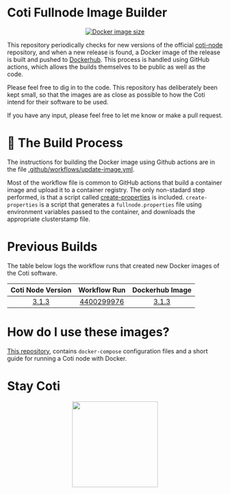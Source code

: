 # Coti Fullnode Image Builder

<p align="center">
	<a href="[https://github.com/tomjwells/coti-node](https://hub.docker.com/r/atomnode/coti-node/tags)"><img alt="Docker image size" src="https://img.shields.io/docker/image-size/atomnode/coti-node"></a>
</p>

This repository periodically checks for new versions of the official [coti-node](https://github.com/coti-io/coti-node/releases) repository, and when a new release is found, a Docker image of the release is built and pushed to [Dockerhub](https://hub.docker.com/r/atomnode/coti-node/tags). This process is handled using GitHub actions, which allows the builds themselves to be public as well as the code.

Please feel free to dig in to the code. This repository has deliberately been kept small, so that the images are as close as possible to how the Coti intend for their software to be used. 

If you have any input, please feel free to let me know or make a pull request.

# 🔨 The Build Process

The instructions for building the Docker image using Github actions are in the file [.github/workflows/update-image.yml](https://github.com/tj-wells/coti-node-images/blob/master/.github/workflows/update-image.yml). 

Most of the workflow file is common to GitHub actions that build a container image and upload it to a container registry. The only non-stadard step performed, is that a script called [create-properties](https://github.com/tj-wells/coti-node-images/blob/master/create-properties) is included. `create-properties` is a script that generates a `fullnode.properties` file using environment variables passed to the container, and downloads the appropriate clusterstamp file.

# Previous Builds

The table below logs the workflow runs that created new Docker images of the Coti software.

| Coti Node Version |                                          Workflow Run                                          |                                                                            Dockerhub Image                                                                             |
| :---------------: | :--------------------------------------------------------------------------------------------: | :--------------------------------------------------------------------------------------------------------------------------------------------------------------------: |
|       [3.1.3](https://github.com/coti-io/coti-node/releases/tag/3.1.3)       | [4400299976](https://github.com/tomjwells/coti-node-images/actions/runs/4400299976) | [3.1.3](https://hub.docker.com/layers/atomnode/coti-node/3.1.3/images/sha256-f5f7e78d8e03fbda62f6840eda2efd2610db9029d0f60b3696bc5cf8b3d44a3f?context=repo) |

# How do I use these images?

[This repository](https://github.com/tomjwells/coti-node), contains `docker-compose` configuration files and a short guide for running a Coti node with Docker.

# Stay Coti

<p align="center"><a href="https://atomnode.tomoswells.com" target="_blank"><img src="https://pay.coti.io/nodes/atomnode.png" style="width: 200px"></a></p>
